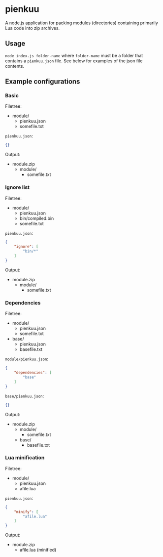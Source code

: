 # pienkuu

A node.js application for packing modules (directories) containing primarily Lua code into zip archives.

## Usage

`node index.js folder-name` where `folder-name` must be a folder that contains a `pienkuu.json` file. See below for examples of the json file contents.

## Example configurations

### Basic

Filetree:
- module/
  - pienkuu.json
  - somefile.txt

`pienkuu.json`:
```json
{}
```

Output:
- module.zip
  - module/
    - somefile.txt

### Ignore list

Filetree:
- module/
  - pienkuu.json
  - bin/compiled.bin
  - somefile.txt

`pienkuu.json`:
```json
{
	"ignore": [
		"bin/*"
	]
}
```

Output:
- module.zip
  - module/
    - somefile.txt

### Dependencies

Filetree:
- module/
  - pienkuu.json
  - somefile.txt
- base/
  - pienkuu.json
  - basefile.txt

`module/pienkuu.json`:
```json
{
	"dependencies": [
		"base"
	]
}
```

`base/pienkuu.json`:
```json
{}
```

Output:
- module.zip
  - module/
    - somefile.txt
  - base/
    - basefile.txt


### Lua minification

Filetree:
- module/
  - pienkuu.json
  - afile.lua

`pienkuu.json`:
```json
{
	"minify": [
        "afile.lua"
    ]
}
```

Output:
- module.zip
  - afile.lua (minified)
